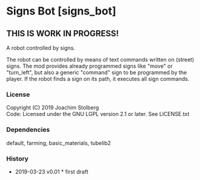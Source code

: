 Signs Bot [signs_bot]
=====================

## THIS IS WORK IN PROGRESS!

A robot controlled by signs.

The robot can be controlled by means of text commands written on (street) signs.
The mod provides already programmed signs like "move" or "turn_left", but also a generic "command" sign to be programmed by the player.
If the robot finds a sign on its path, it executes all sign commands.



### License
Copyright (C) 2019 Joachim Stolberg  
Code: Licensed under the GNU LGPL version 2.1 or later. See LICENSE.txt  


### Dependencies 
default, farming, basic_materials, tubelib2

### History
- 2019-03-23  v0.01  * first draft

